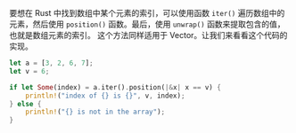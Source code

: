 要想在 Rust 中找到数组中某个元素的索引，可以使用函数 `iter()` 遍历数组中的元素，然后使用 `position()` 函数。最后，使用 `unwrap()` 函数来提取包含的值，也就是数组元素的索引。 这个方法同样适用于 Vector。让我们来看看这个代码的实现。

```Rust
let a = [3, 2, 6, 7];
let v = 6;

if let Some(index) = a.iter().position(|&x| x == v) {
	println!("index of {} is {}", v, index);
} else {
	println!("{} is not in the array");
}
```